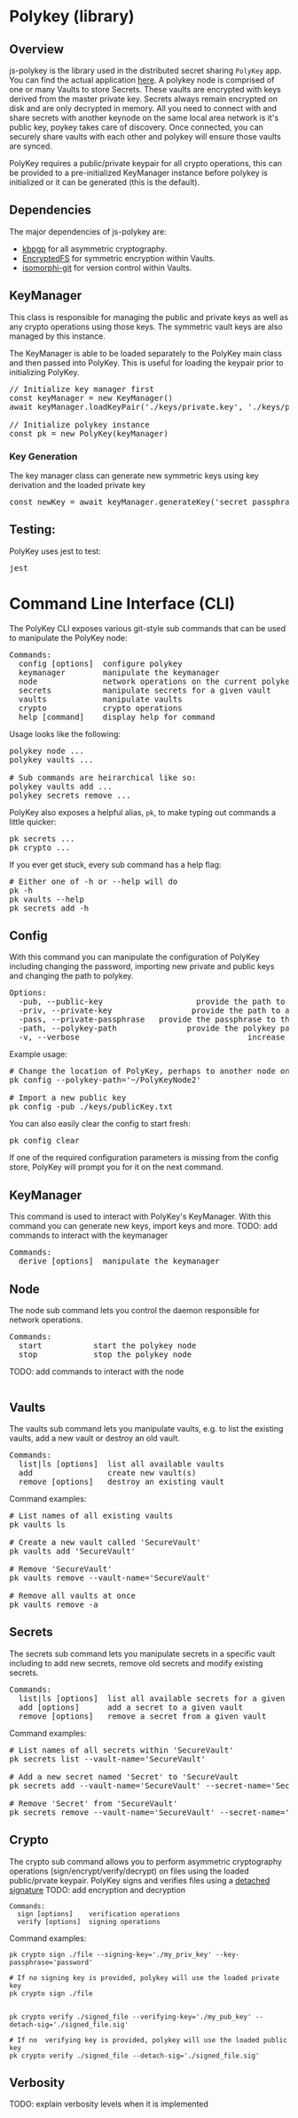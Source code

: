 # Polykey (library)
## Overview

js-polykey is the library used in the distributed secret sharing `PolyKey` app. You can find the actual application [here](https://github.com/matrixai/polykey).  A polykey node is comprised of one or many Vaults to store Secrets. These vaults are encrypted with keys derived from the master private key. Secrets always remain encrypted on disk and are only decrypted in memory. All you need to connect with and share secrets with another keynode on the same local area network is it's public key, poykey takes care of discovery. Once connected, you can securely share vaults with each other and polykey will ensure those vaults are synced.

PolyKey requires a public/private keypair for all crypto operations, this can be provided to a pre-initialized KeyManager instance before polykey is initialized or it can be generated (this is the default).

## Dependencies
The major dependencies of js-polykey are:
- [kbpgp](https://github.com/keybase/kbpgp) for all asymmetric cryptography.
- [EncryptedFS](https://github.com/MatrixAI/js-encryptedfs) for symmetric encryption within Vaults.
- [isomorphi-git](https://github.com/isomorphic-git/isomorphic-git) for version control within Vaults.

## KeyManager
This class is responsible for managing the public and private keys as well as any crypto operations using those keys. The symmetric vault keys are also managed by this instance.

The KeyManager is able to be loaded separately to the PolyKey main class and then passed into PolyKey. This is useful for loading the keypair prior to initializing PolyKey.
<pre style="white-space:pre !important; overflow-x:scroll !important">
// Initialize key manager first
const keyManager = new KeyManager()
await keyManager.loadKeyPair('./keys/private.key', './keys/public.key')

// Initialize polykey instance
const pk = new PolyKey(keyManager)
</pre>

### Key Generation
The key manager class can generate new symmetric keys using key derivation and the loaded private key
<pre style="white-space:pre !important; overflow-x:scroll !important">
const newKey = await keyManager.generateKey('secret passphrase')
</pre>

## Testing:
PolyKey  uses jest to test:
<pre style="white-space:pre !important; overflow-x:scroll !important">
jest
</pre>
# Command Line Interface (CLI)
The PolyKey CLI exposes various git-style sub commands that can be used to manipulate the PolyKey node:
<pre style="white-space:pre !important; overflow-x:scroll !important">
Commands:
  config [options]  configure polykey
  keymanager        manipulate the keymanager
  node              network operations on the current polykey node
  secrets           manipulate secrets for a given vault
  vaults            manipulate vaults
  crypto            crypto operations
  help [command]    display help for command
</pre>

Usage looks like the following:
<pre style="white-space:pre !important; overflow-x:scroll !important">
polykey node ...
polykey vaults ...

# Sub commands are heirarchical like so:
polykey vaults add ...
polykey secrets remove ...
</pre>

PolyKey also exposes a helpful alias, `pk`, to make typing out commands a little quicker:
<pre style="white-space:pre !important; overflow-x:scroll !important">
pk secrets ...
pk crypto ...
</pre>

If you ever get stuck, every sub command has a help flag:
<pre style="white-space:pre !important; overflow-x:scroll !important">
# Either one of -h or --help will do
pk -h
pk vaults --help
pk secrets add -h
</pre>

## Config
With this command you can manipulate the configuration of PolyKey including changing the password, importing new private and public keys and changing the path to polykey.
<pre style="white-space:pre !important; overflow-x:scroll !important">
Options:
  -pub, --public-key <publicKey>                   provide the path to an existing public key
  -priv, --private-key <privateKey>                provide the path to an existing private key
  -pass, --private-passphrase <privatePassphrase>  provide the passphrase to the private key
  -path, --polykey-path <polykeyPath>              provide the polykey path. defaults to ~/.polykey
  -v, --verbose                                    increase verbosity by one level
</pre>
Example  usage:
<pre style="white-space:pre !important; overflow-x:scroll !important">
# Change the location of PolyKey, perhaps to another node on the same computer
pk config --polykey-path='~/PolyKeyNode2'

# Import a new public key
pk config -pub ./keys/publicKey.txt
</pre>

You can also easily clear the config to start fresh:
<pre style="white-space:pre !important; overflow-x:scroll !important">
pk config clear
</pre>
If one of the required configuration parameters is missing from the config store, PolyKey will prompt you for it on the next command.

## KeyManager
This command is used to interact with PolyKey's KeyManager. With this command you can generate new keys, import keys and more.
TODO: add commands to interact with the keymanager
<pre style="white-space:pre !important; overflow-x:scroll !important">
Commands:
  derive [options]  manipulate the keymanager
</pre>

## Node
The node sub command lets you control the daemon responsible for network operations.
<pre style="white-space:pre !important; overflow-x:scroll !important">
Commands:
  start           start the polykey node
  stop            stop the polykey node
</pre>

TODO: add commands to interact with the node
<pre style="white-space:pre !important; overflow-x:scroll !important">
</pre>

## Vaults
The vaults sub command lets you manipulate vaults, e.g. to list the existing vaults, add a new vault or destroy an old vault.
<pre style="white-space:pre !important; overflow-x:scroll !important">
Commands:
  list|ls [options]  list all available vaults
  add                create new vault(s)
  remove [options]   destroy an existing vault
</pre>

Command examples:
<pre style="white-space:pre !important; overflow-x:scroll !important">
# List names of all existing vaults
pk vaults ls

# Create a new vault called 'SecureVault'
pk vaults add 'SecureVault'

# Remove 'SecureVault'
pk vaults remove --vault-name='SecureVault'

# Remove all vaults at once
pk vaults remove -a
</pre>

## Secrets
The secrets sub command lets you manipulate secrets in a specific vault including to add new secrets, remove old secrets and modify existing secrets.
<pre style="white-space:pre !important; overflow-x:scroll !important">
Commands:
  list|ls [options]  list all available secrets for a given vault
  add [options]      add a secret to a given vault
  remove [options]   remove a secret from a given vault
</pre>

Command examples:
<pre style="white-space:pre !important; overflow-x:scroll !important">
# List names of all secrets within 'SecureVault'
pk secrets list --vault-name='SecureVault'

# Add a new secret named 'Secret' to 'SecureVault
pk secrets add --vault-name='SecureVault' --secret-name='Secret'

# Remove 'Secret' from 'SecureVault'
pk secrets remove --vault-name='SecureVault' --secret-name='Secret'
</pre>

## Crypto
The crypto sub command allows you to perform asymmetric cryptography operations (sign/encrypt/verify/decrypt) on files using the loaded public/prvate keypair.
PolyKey signs and verifies files using a [detached signature](https://en.wikipedia.org/wiki/Detached_signature)
TODO: add encryption and decryption
```
Commands:
  sign [options]    verification operations
  verify [options]  signing operations
```

Command examples:
```
pk crypto sign ./file --signing-key='./my_priv_key' --key-passphrase='password'

# If no signing key is provided, polykey will use the loaded private key
pk crypto sign ./file


pk crypto verify ./signed_file --verifying-key='./my_pub_key' --detach-sig='./signed_file.sig'

# If no  verifying key is provided, polykey will use the loaded public key
pk crypto verify ./signed_file --detach-sig='./signed_file.sig'
```

## Verbosity
TODO: explain verbosity levels when it is implemented
